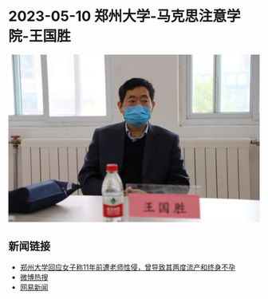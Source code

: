 # 2023-05-10 郑州大学-马克思注意学院-王国胜
![image](图片/王国胜.png)
## 新闻链接
- [郑州大学回应女子称11年前遭老师性侵，曾导致其两度流产和终身不孕](https://zhuanlan.zhihu.com/p/628193502)
- [微博热搜](https://sinanews.sina.cn/native_zt/yingyanlandingpage1683678697)
- [网易新闻](https://m.163.com/dy/article/I4C8RRFO0552O6NO.html)
